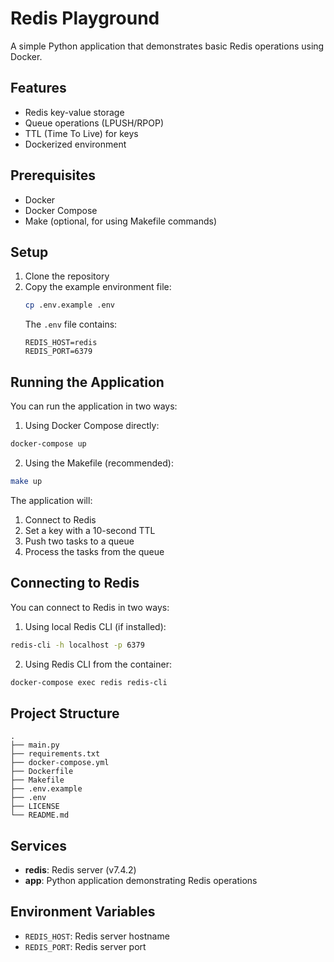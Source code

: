 # Redis Playground

A simple Python application that demonstrates basic Redis operations using Docker.

## Features

- Redis key-value storage
- Queue operations (LPUSH/RPOP)
- TTL (Time To Live) for keys
- Dockerized environment

## Prerequisites

- Docker
- Docker Compose
- Make (optional, for using Makefile commands)

## Setup

1. Clone the repository
2. Copy the example environment file:
   ```bash
   cp .env.example .env
   ```
   The `.env` file contains:
   ```
   REDIS_HOST=redis
   REDIS_PORT=6379
   ```

## Running the Application

You can run the application in two ways:

1. Using Docker Compose directly:
```bash
docker-compose up
```

2. Using the Makefile (recommended):
```bash
make up
```

The application will:
1. Connect to Redis
2. Set a key with a 10-second TTL
3. Push two tasks to a queue
4. Process the tasks from the queue

## Connecting to Redis

You can connect to Redis in two ways:

1. Using local Redis CLI (if installed):
```bash
redis-cli -h localhost -p 6379
```

2. Using Redis CLI from the container:
```bash
docker-compose exec redis redis-cli
```

## Project Structure

```
.
├── main.py
├── requirements.txt
├── docker-compose.yml
├── Dockerfile
├── Makefile
├── .env.example
├── .env
├── LICENSE
└── README.md
```

## Services

- **redis**: Redis server (v7.4.2)
- **app**: Python application demonstrating Redis operations

## Environment Variables

- `REDIS_HOST`: Redis server hostname
- `REDIS_PORT`: Redis server port 